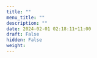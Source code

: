 ```yaml
---
title: ""
menu_title: ""
description: ""
date: 2024-02-01 02:18:11+11:00
draft: False
hidden: False
weight: 
---
```

###
